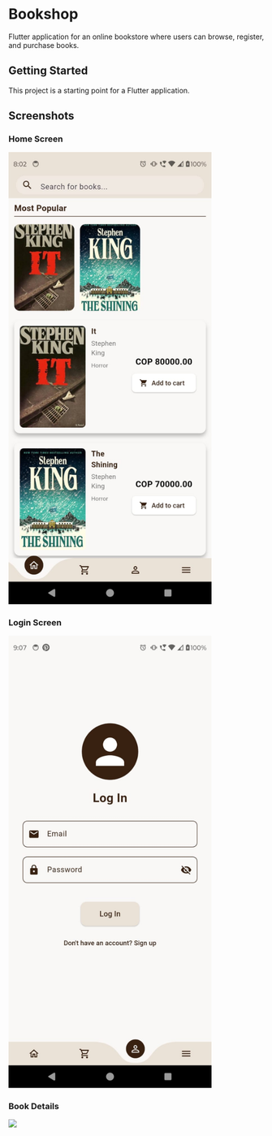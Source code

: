 # Bookshop

Flutter application for an online bookstore where users can browse, register, and purchase books.

## Getting Started

This project is a starting point for a Flutter application.

## Screenshots

### Home Screen
<img src="screenshots/home.png" width="400" />

### Login Screen
<img src="screenshots/login.png" width="400" />

### Book Details
<img src="screenshots/book_details.png" width="400" />
